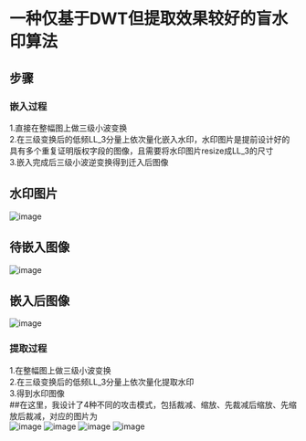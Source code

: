 # 一种仅基于DWT但提取效果较好的盲水印算法
## 步骤
### 嵌入过程
1.直接在整幅图上做三级小波变换  
2.在三级变换后的低频LL_3分量上依次量化嵌入水印，水印图片是提前设计好的具有多个重复证明版权字段的图像，且需要将水印图片resize成LL_3的尺寸  
3.嵌入完成后三级小波逆变换得到迁入后图像  
## 水印图片  
![image](https://github.com/dong-zhang1/Blind-Watermark-Based-on-DWT/blob/master/data/wm3.png)
## 待嵌入图像
![image](https://github.com/dong-zhang1/Blind-Watermark-Based-on-DWT/blob/master/data/6.jpg)
## 嵌入后图像
![image](https://github.com/dong-zhang1/Blind-Watermark-Based-on-DWT/blob/master/output/dwt_6.jpg)
### 提取过程
1.在整幅图上做三级小波变换   
2.在三级变换后的低频LL_3分量上依次量化提取水印  
3.得到水印图像  
##在这里，我设计了4种不同的攻击模式，包括裁减、缩放、先裁减后缩放、先缩放后裁减，对应的图片为  
![image](https://github.com/dong-zhang1/Blind-Watermark-Based-on-DWT/blob/master/output/crop_dwt_10.jpg)
![image](https://github.com/dong-zhang1/Blind-Watermark-Based-on-DWT/blob/master/output/scale_dwt_10.jpg)
![image](https://github.com/dong-zhang1/Blind-Watermark-Based-on-DWT/blob/master/output/crop_scale_dwt_10.jpg)
![image](https://github.com/dong-zhang1/Blind-Watermark-Based-on-DWT/blob/master/output/scale_crop_dwt_10.jpg)

